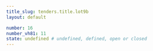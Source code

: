 ```yaml
---
title_slug: tenders.title.lot9b
layout: default

number: 16
number_vh81: 11
state: undefined # undefined, defined, open or closed
---
```

